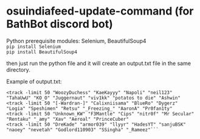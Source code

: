 # osuindiafeed-update-command (for BathBot discord bot)

Python prerequisite modules: Selenium, BeautifulSoup4
<br> `pip install Selenium` <br> `pip install BeautifulSoup4`

then just run the python file and it will create an output.txt file in the same directory.

Example of output.txt:
```<track -limit 50 "tin" "Potla" "Italian_Plumbum" "Kynoe" "Hakamora" "Xelane" "BruhMoment" "Meet" "_Cyan" "dard"
<track -limit 50 "WoozyDuchess" "KaeKayyy" "Napoli" "neil123" "TahaUwU" "KO_O" "Juggernaut" "viv1kk" "potatos to die" "Ashwin"
<track -limit 50 "[-Wardran-]" "Calixniisama" "BlueRo" "Dygerz" "Logia" "Speshimen" "Retsu" "_Freezing_" "AaronA" "Pr0fan1ty"
<track -limit 50 "Unknown_KW" "F3Mantle" "Cips" "nitr0f" "Mr Secular" "Rentaku" "_amy" "Xav" "Aeroal" "PrinceCuber"
<track -limit 50 "DreKade" "armor039" "llyyr" "HadesYT" "sanjuBSK" "naoey" "nevetah" "Godlord110903" "SSingha" "_Rameez"```

